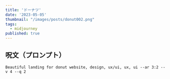 ```yaml
---
title: 'ドーナツ'
date: '2023-05-05'
thumbnail: "/images/posts/donut002.png"
tags:
  - midjourney
published: true
---
```


## 呪文（プロンプト）
```
Beautiful landing for donut website, design, ux/ui, ux, ui --ar 3:2 --v 4 --q 2
```